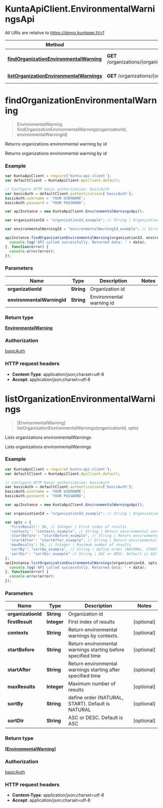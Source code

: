 # KuntaApiClient.EnvironmentalWarningsApi

All URIs are relative to *https://demo.kuntaapi.fi/v1*

Method | HTTP request | Description
------------- | ------------- | -------------
[**findOrganizationEnvironmentalWarning**](EnvironmentalWarningsApi.md#findOrganizationEnvironmentalWarning) | **GET** /organizations/{organizationId}/environmentalWarnings/{environmentalWarningId} | Returns organizations environmental warning by id
[**listOrganizationEnvironmentalWarnings**](EnvironmentalWarningsApi.md#listOrganizationEnvironmentalWarnings) | **GET** /organizations/{organizationId}/environmentalWarnings | Lists organizations environmentalWarnings


<a name="findOrganizationEnvironmentalWarning"></a>
# **findOrganizationEnvironmentalWarning**
> EnvironmentalWarning findOrganizationEnvironmentalWarning(organizationId, environmentalWarningId)

Returns organizations environmental warning by id

Returns organizations environmental warning by id 

### Example
```javascript
var KuntaApiClient = require('kunta-api-client');
var defaultClient = KuntaApiClient.ApiClient.default;

// Configure HTTP basic authorization: basicAuth
var basicAuth = defaultClient.authentications['basicAuth'];
basicAuth.username = 'YOUR USERNAME';
basicAuth.password = 'YOUR PASSWORD';

var apiInstance = new KuntaApiClient.EnvironmentalWarningsApi();

var organizationId = "organizationId_example"; // String | Organization id

var environmentalWarningId = "environmentalWarningId_example"; // String | Environmental warning id

apiInstance.findOrganizationEnvironmentalWarning(organizationId, environmentalWarningId).then(function(data) {
  console.log('API called successfully. Returned data: ' + data);
}, function(error) {
  console.error(error);
});

```

### Parameters

Name | Type | Description  | Notes
------------- | ------------- | ------------- | -------------
 **organizationId** | **String**| Organization id | 
 **environmentalWarningId** | **String**| Environmental warning id | 

### Return type

[**EnvironmentalWarning**](EnvironmentalWarning.md)

### Authorization

[basicAuth](../README.md#basicAuth)

### HTTP request headers

 - **Content-Type**: application/json;charset=utf-8
 - **Accept**: application/json;charset=utf-8

<a name="listOrganizationEnvironmentalWarnings"></a>
# **listOrganizationEnvironmentalWarnings**
> [EnvironmentalWarning] listOrganizationEnvironmentalWarnings(organizationId, opts)

Lists organizations environmentalWarnings

Lists organizations environmentalWarnings 

### Example
```javascript
var KuntaApiClient = require('kunta-api-client');
var defaultClient = KuntaApiClient.ApiClient.default;

// Configure HTTP basic authorization: basicAuth
var basicAuth = defaultClient.authentications['basicAuth'];
basicAuth.username = 'YOUR USERNAME';
basicAuth.password = 'YOUR PASSWORD';

var apiInstance = new KuntaApiClient.EnvironmentalWarningsApi();

var organizationId = "organizationId_example"; // String | Organization id

var opts = { 
  'firstResult': 56, // Integer | First index of results
  'contexts': "contexts_example", // String | Return environmental warnings by contexts.
  'startBefore': "startBefore_example", // String | Return environmental warnings starting before specified time
  'startAfter': "startAfter_example", // String | Return environmental warnings starting after specified time
  'maxResults': 56, // Integer | Maximum number of results
  'sortBy': "sortBy_example", // String | define order (NATURAL, START). Default is NATURAL
  'sortDir': "sortDir_example" // String | ASC or DESC. Default is ASC
};
apiInstance.listOrganizationEnvironmentalWarnings(organizationId, opts).then(function(data) {
  console.log('API called successfully. Returned data: ' + data);
}, function(error) {
  console.error(error);
});

```

### Parameters

Name | Type | Description  | Notes
------------- | ------------- | ------------- | -------------
 **organizationId** | **String**| Organization id | 
 **firstResult** | **Integer**| First index of results | [optional] 
 **contexts** | **String**| Return environmental warnings by contexts. | [optional] 
 **startBefore** | **String**| Return environmental warnings starting before specified time | [optional] 
 **startAfter** | **String**| Return environmental warnings starting after specified time | [optional] 
 **maxResults** | **Integer**| Maximum number of results | [optional] 
 **sortBy** | **String**| define order (NATURAL, START). Default is NATURAL | [optional] 
 **sortDir** | **String**| ASC or DESC. Default is ASC | [optional] 

### Return type

[**[EnvironmentalWarning]**](EnvironmentalWarning.md)

### Authorization

[basicAuth](../README.md#basicAuth)

### HTTP request headers

 - **Content-Type**: application/json;charset=utf-8
 - **Accept**: application/json;charset=utf-8

